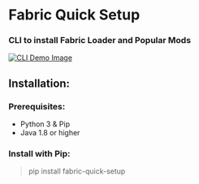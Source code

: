 # **Fabric Quick Setup**
### CLI to install Fabric Loader and Popular Mods

[![CLI Demo Image](https://i.postimg.cc/3JnDGLdT/fabric-quick-setup.png)](https://postimg.cc/Vd06QWqG)

## Installation:
### Prerequisites:
- Python 3 & Pip
- Java 1.8 or higher

### Install with Pip:
> pip install fabric-quick-setup
